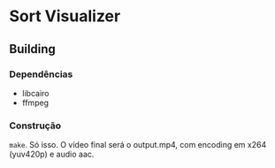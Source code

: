 # Sort Visualizer

## Building

### Dependências

* libcairo
* ffmpeg

### Construção

``make``. Só isso. O vídeo final será o output.mp4, com encoding em x264 (yuv420p) e audio aac.

